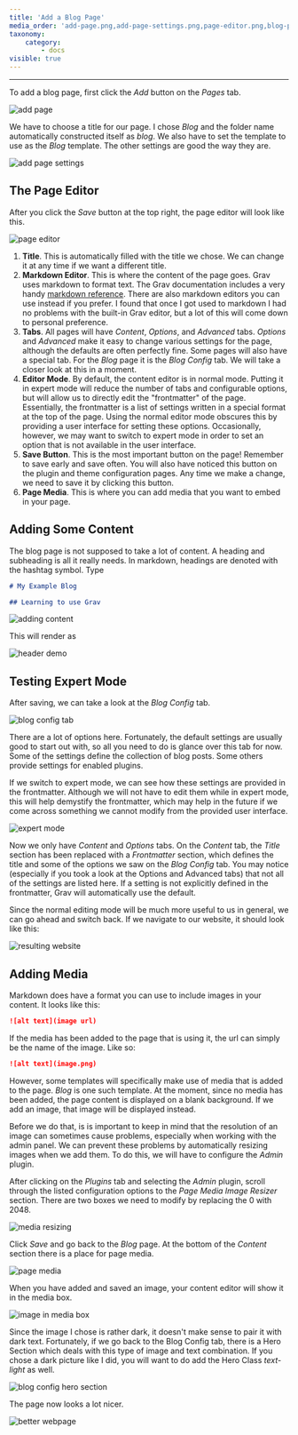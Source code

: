 ```yaml
---
title: 'Add a Blog Page'
media_order: 'add-page.png,add-page-settings.png,page-editor.png,blog-page-content.png,header-demo.png,blog-config.png,expert-mode.png,result-blog.png,media-resizing.png,page-media.png,added-media.png,hero-image-settings.png,after-adding-media.png'
taxonomy:
    category:
        - docs
visible: true
---
```


---

To add a blog page, first click the _Add_ button on the _Pages_ tab.

![add page](add-page.png)

We have to choose a title for our page. I chose _Blog_ and the folder name automatically constructed itself as _blog_. We also have to set the template to use as the _Blog_ template. The other settings are good the way they are.

![add page settings](add-page-settings.png)

## The Page Editor

After you click the _Save_ button at the top right, the page editor will look like this.

![page editor](page-editor.png)

1. **Title**. This is automatically filled with the title we chose. We can change it at any time if we want a different title.
2. **Markdown Editor**. This is where the content of the page goes. Grav uses markdown to format text. The Grav documentation includes a very handy [markdown reference](https://learn.getgrav.org/16/content/markdown). There are also markdown editors you can use instead if you prefer. I found that once I got used to markdown I had no problems with the built-in Grav editor, but a lot of this will come down to personal preference.
3. **Tabs**. All pages will have _Content_, _Options_, and _Advanced_ tabs. _Options_ and _Advanced_ make it easy to change various settings for the page, although the defaults are often perfectly fine. Some pages will also have a special tab. For the _Blog_ page it is the _Blog Config_ tab. We will take a closer look at this in a moment.
4. **Editor Mode**. By default, the content editor is in normal mode. Putting it in expert mode will reduce the number of tabs and configurable options, but will allow us to directly edit the "frontmatter" of the page. Essentially, the frontmatter is a list of settings written in a special format at the top of the page. Using the normal editor mode obscures this by providing a user interface for setting these options. Occasionally, however, we may want to switch to expert mode in order to set an option that is not available in the user interface.
5. **Save Button**. This is the most important button on the page! Remember to save early and save often. You will also have noticed this button on the plugin and theme configuration pages. Any time we make a change, we need to save it by clicking this button.
6. **Page Media**. This is where you can add media that you want to embed in your page.

## Adding Some Content

The blog page is not supposed to take a lot of content. A heading and subheading is all it really needs. In markdown, headings are denoted with the hashtag symbol. Type

```md
# My Example Blog

## Learning to use Grav
```

![adding content](blog-page-content.png)

This will render as

![header demo](header-demo.png)

## Testing Expert Mode

After saving, we can take a look at the _Blog Config_ tab.

![blog config tab](blog-config.png)

There are a lot of options here. Fortunately, the default settings are usually good to start out with, so all you need to do is glance over this tab for now. Some of the settings define the collection of blog posts. Some others provide settings for enabled plugins.

If we switch to expert mode, we can see how these settings are provided in the frontmatter. Although we will not have to edit them while in expert mode, this will help demystify the frontmatter, which may help in the future if we come across something we cannot modify from the provided user interface.

![expert mode](expert-mode.png)

Now we only have _Content_ and _Options_ tabs. On the _Content_ tab, the _Title_ section has been replaced with a _Frontmatter_ section, which defines the title and some of the options we saw on the _Blog Config_ tab. You may notice (especially if you took a look at the Options and Advanced tabs) that not all of the settings are listed here. If a setting is not explicitly defined in the frontmatter, Grav will automatically use the default.

Since the normal editing mode will be much more useful to us in general, we can go ahead and switch back. If we navigate to our website, it should look like this:

![resulting website](result-blog.png)

## Adding Media

Markdown does have a format you can use to include images in your content. It looks like this:

```md
![alt text](image url)
```

If the media has been added to the page that is using it, the url can simply be the name of the image. Like so:

```md
![alt text](image.png)
```

However, some templates will specifically make use of media that is added to the page. _Blog_ is one such template. At the moment, since no media has been added, the page content is displayed on a blank background. If we add an image, that image will be displayed instead.

Before we do that, is is important to keep in mind that the resolution of an image can sometimes cause problems, especially when working with the admin panel. We can prevent these problems by automatically resizing images when we add them. To do this, we will have to configure the _Admin_ plugin.

After clicking on the _Plugins_ tab and selecting the _Admin_ plugin, scroll through the listed configuration options to the _Page Media Image Resizer_ section. There are two boxes we need to modify by replacing the 0 with 2048.

![media resizing](media-resizing.png)

Click _Save_ and go back to the _Blog_ page. At the bottom of the _Content_ section there is a place for page media.

![page media](page-media.png)

<!--The images I use for this tutorial can be found here: TODO - link
Credit: W. Acker
Link to specific image used here?-->

When you have added and saved an image, your content editor will show it in the media box.

![image in media box](added-media.png)

Since the image I chose is rather dark, it doesn't make sense to pair it with dark text. Fortunately, if we go back to the Blog Config tab, there is a Hero Section which deals with this type of image and text combination. If you chose a dark picture like I did, you will want to do add the Hero Class _text-light_ as well.

![blog config hero section](hero-image-settings.png)

The page now looks a lot nicer.

![better webpage](after-adding-media.png)
